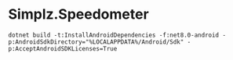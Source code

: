 # Simplz.Speedometer

```console
dotnet build -t:InstallAndroidDependencies -f:net8.0-android -p:AndroidSdkDirectory="%LOCALAPPDATA%/Android/Sdk" -p:AcceptAndroidSDKLicenses=True
```
